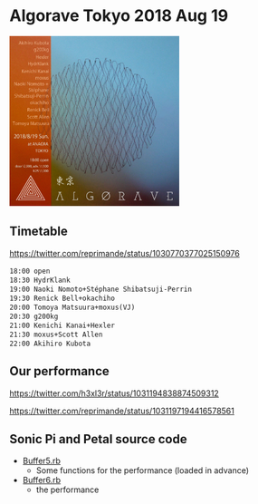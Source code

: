 # Algorave Tokyo 2018 Aug 19

<img src="algorave.tokyo.jpg" width="300" height="300" />

## Timetable
https://twitter.com/reprimande/status/1030770377025150976

```
18:00 open
18:30 HydrKlank
19:00 Naoki Nomoto+Stéphane Shibatsuji-Perrin
19:30 Renick Bell+okachiho
20:00 Tomoya Matsuura+moxus(VJ)
20:30 g200kg
21:00 Kenichi Kanai+Hexler
21:30 moxus+Scott Allen
22:00 Akihiro Kubota
```

## Our performance
https://twitter.com/h3xl3r/status/1031194838874509312

https://twitter.com/reprimande/status/1031197194416578561

## Sonic Pi and Petal source code

- [Buffer5.rb](https://github.com/kn1kn1/algorave.tokyo_2018-aug-19/blob/master/Buffer5.rb)
  - Some functions for the performance (loaded in advance)
- [Buffer6.rb](https://github.com/kn1kn1/algorave.tokyo_2018-aug-19/blob/master/Buffer6.rb)
  - the performance

